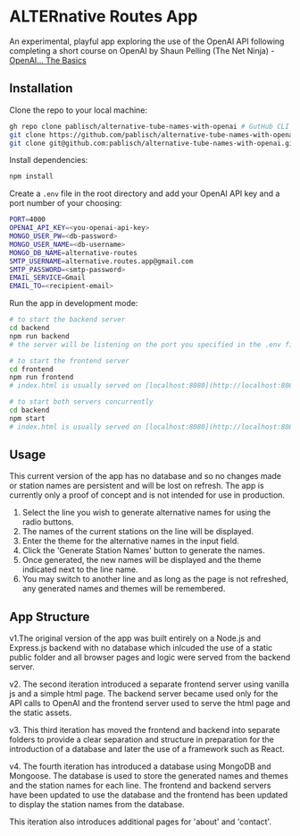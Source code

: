 # ALTERnative Routes App

An experimental, playful app exploring the use of the OpenAI API following completing a short course on OpenAI by Shaun Pelling (The Net Ninja) - [OpenAI... The Basics](https://www.youtube.com/playlist?list=PL4cUxeGkcC9ipdXMDVcGimIVMG_Z6-Vsu)

## Installation

Clone the repo to your local machine:
```bash
gh repo clone pablisch/alternative-tube-names-with-openai # GutHub CLI
git clone https://github.com/pablisch/alternative-tube-names-with-openai.git # HTTPS
git clone git@github.com:pablisch/alternative-tube-names-with-openai.git # SSH
```
Install dependencies:
```bash
npm install
```
Create a `.env` file in the root directory and add your OpenAI API key and a port number of your choosing:
```bash
PORT=4000
OPENAI_API_KEY=<you-openai-api-key>
MONGO_USER_PW=<db-password>
MONGO_USER_NAME=<db-username>
MONGO_DB_NAME=alternative-routes
SMTP_USERNAME=alternative.routes.app@gmail.com
SMTP_PASSWORD=<smtp-password>
EMAIL_SERVICE=Gmail
EMAIL_TO=<recipient-email>
```
Run the app in development mode:
```bash
# to start the backend server
cd backend
npm run backend 
# the server will be listening on the port you specified in the .env file or 4000 by default
```
```bash
# to start the frontend server
cd frontend
npm run frontend 
# index.html is usually served on [localhost:8080](http://localhost:8080)
```
```bash
# to start both servers concurrently
cd backend
npm start
# index.html is usually served on [localhost:8080](http://localhost:8080)
```

## Usage
This current version of the app has no database and so no changes made or station names are persistent and will be lost on refresh. The app is currently only a proof of concept and is not intended for use in production.

1. Select the line you wish to generate alternative names for using the radio buttons.
2. The names of the current stations on the line will be displayed.
3. Enter the theme for the alternative names in the input field.
4. Click the 'Generate Station Names' button to generate the names.
5. Once generated, the new names will be displayed and the theme indicated next to the line name.
6. You may switch to another line and as long as the page is not refreshed, any generated names and themes will be remembered.

## App Structure
v1.The original version of the app was built entirely on a Node.js and Express.js backend with no database which inlcuded the use of a static public folder and all browser pages and logic were served from the backend server.

v2. The second iteration introduced a separate frontend server using vanilla js and a simple html page. The backend server became used only for the API calls to OpenAI and the frontend server used to serve the html page and the static assets.

v3. This third iteration has moved the frontend and backend into separate folders to provide a clear separation and structure in preparation for the introduction of a database and later the use of a framework such as React.

v4. The fourth iteration has introduced a database using MongoDB and Mongoose. The database is used to store the generated names and themes and the station names for each line. The frontend and backend servers have been updated to use the database and the frontend has been updated to display the station names from the database.

This iteration also introduces additional pages for 'about' and 'contact'.